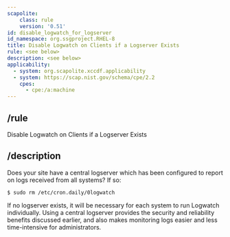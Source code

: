```yaml
---
scapolite:
    class: rule
    version: '0.51'
id: disable_logwatch_for_logserver
id_namespace: org.ssgproject.RHEL-8
title: Disable Logwatch on Clients if a Logserver Exists
rule: <see below>
description: <see below>
applicability:
  - system: org.scapolite.xccdf.applicability
  - system: https://scap.nist.gov/schema/cpe/2.2
    cpes:
      - cpe:/a:machine
---
```



## /rule

Disable Logwatch on Clients if a Logserver Exists

## /description

Does
your site have a central logserver which has been configured to report
on logs received from all systems? If so:

``` 
$ sudo rm /etc/cron.daily/0logwatch
```

If no logserver exists, it will be necessary for each system to run
Logwatch individually. Using a central logserver provides the security
and reliability benefits discussed earlier, and also makes monitoring
logs easier and less time-intensive for administrators.

